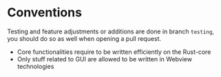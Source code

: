 # Conventions

Testing and feature adjustments or additions are done in branch ``testing``, you should do so as well when opening a pull request.

- Core functionalities require to be written efficiently on the Rust-core
- Only stuff related to GUI are allowed to be written in Webview technologies